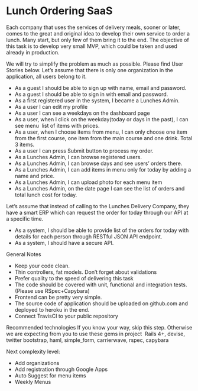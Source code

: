 # Lunch Ordering SaaS

Each company that uses the services of delivery meals, sooner or later, comes to the great and original idea to develop their own service to order a lunch. Many start, but only few of them bring it to the end. The objective of this task is to develop very small MVP, which could be taken and used already in production.

We will try to simplify the problem as much as possible. Please find User Stories below. Let’s assume that there is only one organization in the application, all users belong to it.

* As a guest I should be able to sign up with name, email and password.
* As a guest I should be able to sign in with email and password.
* As a first registered user in the system, I became a Lunches Admin.
* As a user I can edit my profile
* As a user I can see a weekdays on the dashboard page
* As a user, when I click on the weekday(today or days in the past), I can see menu ­ list of items with prices.
* As a user, when I choose items from menu, I can only choose one item from the first course, one item from the main course and one drink. Total 3 items.
* As a user I can press Submit button to process my order.
* As a Lunches Admin, I can browse registered users.
* As a Lunches Admin, I can browse days and see users’ orders there.
* As a Lunches Admin, I can add items in menu only for today by adding a name and price.
* As a Lunches Admin, I can upload photo for each menu item
* As a Lunches Admin, on the date page I can see the list of orders and total lunch cost for today.

Let’s assume that instead of calling to the Lunches Delivery Company, they have a smart ERP which can request the order for today through our API at a specific time.

* As a system, I should be able to provide list of the orders for today with details for each person through RESTful JSON API endpoint.
* As a system, I should have a secure API.

General Notes

* Keep your code clean.
* Thin controllers, fat models. Don’t forget about validations
* Prefer quality to the speed of delivering this task
* The code should be covered with unit, functional and integration tests. (Please use RSpec+Capybara)
* Front­end can be pretty very simple.
* The source code of application should be uploaded on github.com and deployed to heroku in the end.
* Connect Travis­CI to your public repository

Recommended technologies If you know your way, skip this step. Otherwise we are expecting from you to use these gems in project ­ Rails 4+, devise, twitter bootstrap, haml, simple_form, carrierwave, rspec, capybara

Next complexity level:

* Add organizations
* Add registration through Google Apps
* Auto Suggest for menu items
* Weekly Menus
